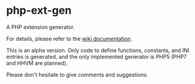 # php-ext-gen

A PHP extension generator.

For details, please refer to the [wiki documentation](https://github.com/flaupretre/php-ext-gen/wiki).

This is an alpha version. Only code to define functions, constants, and INI entries is generated, and the only implemented generator is PHP5 (PHP7 and HHVM are planned).

Please don't hesitate to give comments and suggestions. 